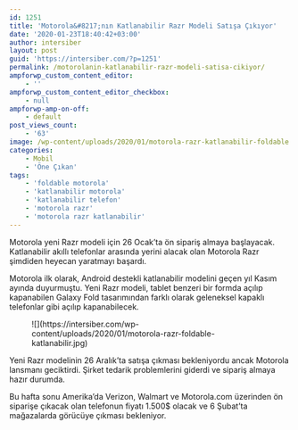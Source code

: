 ```yaml
---
id: 1251
title: 'Motorola&#8217;nın Katlanabilir Razr Modeli Satışa Çıkıyor'
date: '2020-01-23T18:40:42+03:00'
author: intersiber
layout: post
guid: 'https://intersiber.com/?p=1251'
permalink: /motorolanin-katlanabilir-razr-modeli-satisa-cikiyor/
ampforwp_custom_content_editor:
    - ''
ampforwp_custom_content_editor_checkbox:
    - null
ampforwp-amp-on-off:
    - default
post_views_count:
    - '63'
image: /wp-content/uploads/2020/01/motorola-razr-katlanabilir-foldable.jpg
categories:
    - Mobil
    - 'Öne Çıkan'
tags:
    - 'foldable motorola'
    - 'katlanabilir motorola'
    - 'katlanabilir telefon'
    - 'motorola razr'
    - 'motorola razr katlanabilir'
---
```


Motorola yeni Razr modeli için 26 Ocak’ta ön sipariş almaya başlayacak. Katlanabilir akıllı telefonlar arasında yerini alacak olan Motorola Razr şimdiden heyecan yaratmayı başardı.

Motorola ilk olarak, Android destekli katlanabilir modelini geçen yıl Kasım ayında duyurmuştu. Yeni Razr modeli, tablet benzeri bir formda açılıp kapanabilen Galaxy Fold tasarımından farklı olarak geleneksel kapaklı telefonlar gibi açılıp kapanabilecek.

<figure class="wp-block-image size-large">![](https://intersiber.com/wp-content/uploads/2020/01/motorola-razr-foldable-katlanabilir.jpg)</figure>Yeni Razr modelinin 26 Aralık’ta satışa çıkması bekleniyordu ancak Motorola lansmanı geciktirdi. Şirket tedarik problemlerini giderdi ve sipariş almaya hazır durumda.

Bu hafta sonu Amerika’da Verizon, Walmart ve Motorola.com üzerinden ön siparişe çıkacak olan telefonun fiyatı 1.500$ olacak ve 6 Şubat’ta mağazalarda görücüye çıkması bekleniyor.